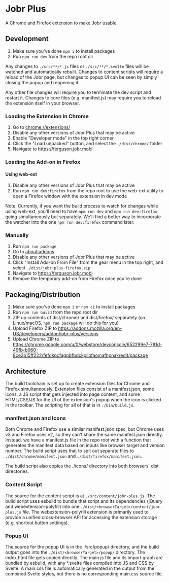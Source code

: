 # Jobr Plus

A Chrome and Firefox extension to make Jobr usable.

## Development

1. Make sure you've done `npm i` to install packages
2. Run `npm run dev` from the repo root dir

Any changes to `./src/**/*.js` files or `./src/**/*.svelte` files will be watched and automatically rebuilt. Changes to content scripts will require a reload of the Jobr page, but changes to popup UI can be seen by simply closing the popup and reopening it.

Any other file changes will require you to terminate the dev script and restart it. Changes to core files (e.g. manifest.js) may require you to reload the extension itself in your browser.

### Loading the Extension in Chrome

1. Go to [chrome://extensions/](chrome://extensions/)
2. Disable any other versions of Jobr Plus that may be active
3. Enable "Developer mode" in the top right corner
4. Click the "Load unpacked" button, and select the `./dist/chrome/` folder
5. Navigate to https://ferguson.jobr.mobi

### Loading the Add-on in Firefox
#### Using web-ext

1. Disable any other versions of Jobr Plus that may be active
2. Run `npm run dev:firefox` from the repo root to use the web-ext utility to open a Firefox window with the extension in dev mode

Note: Currently, if you want the build process to watch for changes while using web-ext, you'll need to have `npm run dev` and `npm run dev:firefox` going simultaneously but separately. We'll find a better way to incorporate the watcher into the one `npm run dev:firefox` command later.

### Manually

1. Run `npm run package`
2. Go to [about:addons](about:addons)
3. Disable any other versions of Jobr Plus that may be active
4. Click "Install Add-on From File" from the gear menu in the top right, and select `./dist/jobr-plus-firefox.zip`
5. Navigate to https://ferguson.jobr.mobi
6. Remove the temporary add-on from Firefox once you're done


## Packaging/Distribution

1. Make sure you've done `npm i` or `npm ci` to install packages
2. Run `npm run build` from the repo root dir
3. ZIP up contents of dist/chrome/ and dist/firefox/ separately (on Linux/macOS, `npm run package` will do this for you)
4. Upload Firefox ZIP to https://addons.mozilla.org/en-US/developers/addon/jobr-plus/versions
5. Upload Chrome ZIP to https://chrome.google.com/u/0/webstore/devconsole/652299e7-781d-49fb-b060-8ce2b15ff222/fefdkpcfagpbfbdckpllofaomafhpnak/edit/package

## Architecture

The build toolchain is set up to create extension files for Chrome and Firefox simultaneously. Extension files consist of a manifest.json, some icons, a JS script that gets injected into page content, and some HTML/CSS/JS for the UI of the extension's popup when the icon is clicked in the toolbar. The scripting for all of that is in `./bin/build.js`.

### manifest.json and Icons

Both Chrome and Firefox use a similar manifest.json spec, but Chrome uses v3 and Firefox uses v2, so they can't share the same manifest.json directly. Instead, we have a manifest.js file in the repo root with a function that generates the manifest data based on inputs like browser target and version number. The build script uses that to spit out separate files to `./dist/chrome/manifest.json` and `./dist/firefox/manifest.json`.

The build script also copies the ./icons/ directory into both browsers' dist directories.

### Content Script

The source for the content script is at `./src/content/jobr-plus.js`. The build script uses esbuild to bundle that script and its dependencies (jQuery and webextension-polyfill) into one `./dist/<browserTarget>/content/jobr-plus.js` file. The webextension-polyfill extension is primarily used to provide a unified cross-browser API for accessing the extension storage (e.g. shortcut button settings).

### Popup UI

The source for the popup UI is in the ./src/popup/ directory, and the build output goes into the `./dist/<browserTarget>/popup/` directory. The index.html file gets copied directly. The main.js file and its import graph are bundled by esbuild, with any *.svelte files compiled into JS and CSS by Svelte. A main.css file is automatically generated in the output from the combined Svelte styles, but there is no corresponding main.css source file.
